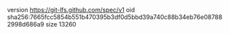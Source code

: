 version https://git-lfs.github.com/spec/v1
oid sha256:7665fcc5854b551b470395b3df0d5bbd39a740c88b34eb76e087882998d686a9
size 13260
